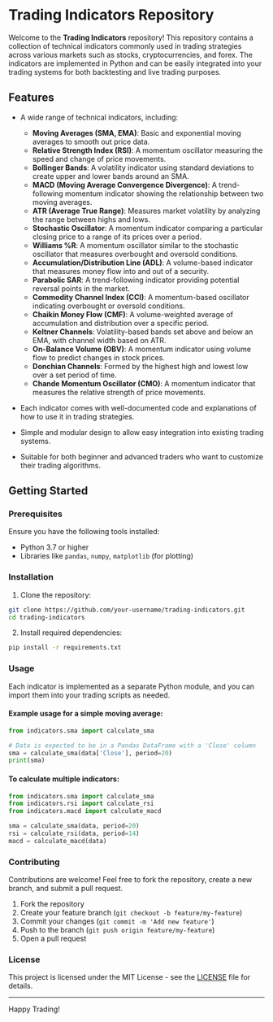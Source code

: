 
# Trading Indicators Repository

Welcome to the **Trading Indicators** repository! This repository contains a collection of technical indicators commonly used in trading strategies across various markets such as stocks, cryptocurrencies, and forex. The indicators are implemented in Python and can be easily integrated into your trading systems for both backtesting and live trading purposes.

## Features

- A wide range of technical indicators, including:
  - **Moving Averages (SMA, EMA)**: Basic and exponential moving averages to smooth out price data.
  - **Relative Strength Index (RSI)**: A momentum oscillator measuring the speed and change of price movements.
  - **Bollinger Bands**: A volatility indicator using standard deviations to create upper and lower bands around an SMA.
  - **MACD (Moving Average Convergence Divergence)**: A trend-following momentum indicator showing the relationship between two moving averages.
  - **ATR (Average True Range)**: Measures market volatility by analyzing the range between highs and lows.
  - **Stochastic Oscillator**: A momentum indicator comparing a particular closing price to a range of its prices over a period.
  - **Williams %R**: A momentum oscillator similar to the stochastic oscillator that measures overbought and oversold conditions.
  - **Accumulation/Distribution Line (ADL)**: A volume-based indicator that measures money flow into and out of a security.
  - **Parabolic SAR**: A trend-following indicator providing potential reversal points in the market.
  - **Commodity Channel Index (CCI)**: A momentum-based oscillator indicating overbought or oversold conditions.
  - **Chaikin Money Flow (CMF)**: A volume-weighted average of accumulation and distribution over a specific period.
  - **Keltner Channels**: Volatility-based bands set above and below an EMA, with channel width based on ATR.
  - **On-Balance Volume (OBV)**: A momentum indicator using volume flow to predict changes in stock prices.
  - **Donchian Channels**: Formed by the highest high and lowest low over a set period of time.
  - **Chande Momentum Oscillator (CMO)**: A momentum indicator that measures the relative strength of price movements.
  
- Each indicator comes with well-documented code and explanations of how to use it in trading strategies.
- Simple and modular design to allow easy integration into existing trading systems.
- Suitable for both beginner and advanced traders who want to customize their trading algorithms.

## Getting Started

### Prerequisites

Ensure you have the following tools installed:

- Python 3.7 or higher
- Libraries like `pandas`, `numpy`, `matplotlib` (for plotting)


### Installation

1. Clone the repository:

```bash
git clone https://github.com/your-username/trading-indicators.git
cd trading-indicators
```

2. Install required dependencies:

```bash
pip install -r requirements.txt
```

### Usage

Each indicator is implemented as a separate Python module, and you can import them into your trading scripts as needed.

#### Example usage for a simple moving average:

```python
from indicators.sma import calculate_sma

# Data is expected to be in a Pandas DataFrame with a 'Close' column
sma = calculate_sma(data['Close'], period=20)
print(sma)
```

#### To calculate multiple indicators:

```python
from indicators.sma import calculate_sma
from indicators.rsi import calculate_rsi
from indicators.macd import calculate_macd

sma = calculate_sma(data, period=20)
rsi = calculate_rsi(data, period=14)
macd = calculate_macd(data)
```

### Contributing

Contributions are welcome! Feel free to fork the repository, create a new branch, and submit a pull request.

1. Fork the repository
2. Create your feature branch (`git checkout -b feature/my-feature`)
3. Commit your changes (`git commit -m 'Add new feature'`)
4. Push to the branch (`git push origin feature/my-feature`)
5. Open a pull request

### License

This project is licensed under the MIT License - see the [LICENSE](LICENSE) file for details.

---

Happy Trading!
